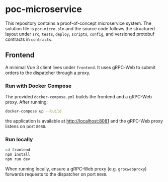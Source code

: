 # poc-microservice

This repository contains a proof-of-concept microservice system. The solution file is `poc-micro.sln` and the source code follows the structured layout under `src`, `tests`, `deploy`, `scripts`, `config`, and versioned protobuf contracts in `contracts`.


## Frontend

A minimal Vue 3 client lives under `frontend`. It uses gRPC-Web to submit orders to the dispatcher through a proxy.

### Run with Docker Compose

The provided `docker-compose.yml` builds the frontend and a gRPC-Web proxy. After running:

```bash
docker-compose up --build
```

the application is available at <http://localhost:8081> and the gRPC-Web proxy listens on port `8080`.

### Run locally

```bash
cd frontend
npm install
npm run dev
```

When running locally, ensure a gRPC-Web proxy (e.g. `grpcwebproxy`) forwards requests to the dispatcher on port `8080`.

